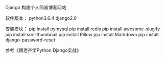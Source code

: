 Django 构建个人简易博客网站

软件版本：
python3.6.4
django2.0

安装模块：
pip install pymysql
pip install redis
pip install awesome-slugify
pip install sorl-thumbnail
pip install Pillow
pip install Markdown
pip install django-password-reset


参考《跟老齐学Python Django实战》